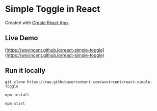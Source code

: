 # Simple Toggle in React

Created with [Create React App](https://github.com/facebookincubator/create-react-app).

## Live Demo

[https://wsvincent.github.io/react-simple-toggle](https://wsvincent.github.io/react-simple-toggle)

## Run it locally

`git clone https://raw.githubusercontent.com/wsvincent/react-simple-toggle`

`npm install`

`npm start`
